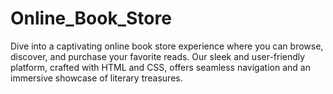 # Online_Book_Store
Dive into a captivating online book store experience where you can browse, discover, and purchase your favorite reads. Our sleek and user-friendly platform, crafted with HTML and CSS, offers seamless navigation and an immersive showcase of literary treasures.
